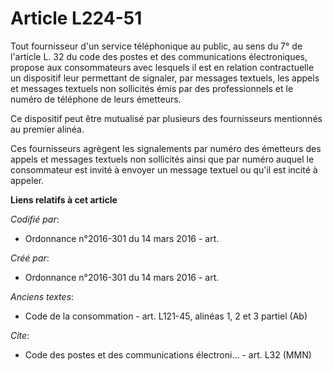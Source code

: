 # Article L224-51

Tout fournisseur d'un service téléphonique au public, au sens du 7° de l'article L. 32 du code des postes et des
communications électroniques, propose aux consommateurs avec lesquels il est en relation contractuelle un dispositif leur
permettant de signaler, par messages textuels, les appels et messages textuels non sollicités émis par des professionnels et
le numéro de téléphone de leurs émetteurs.

Ce dispositif peut être mutualisé par plusieurs des fournisseurs mentionnés au premier alinéa.

Ces fournisseurs agrègent les signalements par numéro des émetteurs des appels et messages textuels non sollicités ainsi que
par numéro auquel le consommateur est invité à envoyer un message textuel ou qu'il est incité à appeler.

**Liens relatifs à cet article**

_Codifié par_:

  - Ordonnance n°2016-301 du 14 mars 2016 - art.

_Créé par_:

  - Ordonnance n°2016-301 du 14 mars 2016 - art.

_Anciens textes_:

  - Code de la consommation - art. L121-45, alinéas 1, 2 et 3 partiel (Ab)

_Cite_:

  - Code des postes et des communications électroni... - art. L32 (MMN)

